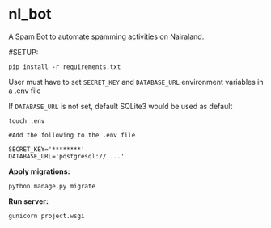 # nl_bot
A Spam Bot to automate spamming activities on Nairaland.

#SETUP:

```
pip install -r requirements.txt
```

User must have to set `SECRET_KEY` and `DATABASE_URL` environment variables
in a .env file

If `DATABASE_URL` is not set, default SQLite3 would be used as default

```
touch .env

#Add the following to the .env file

SECRET_KEY='********'
DATABASE_URL='postgresql://....'

```

**Apply migrations:**

```
python manage.py migrate

```
**Run server:**

```
gunicorn project.wsgi

```


